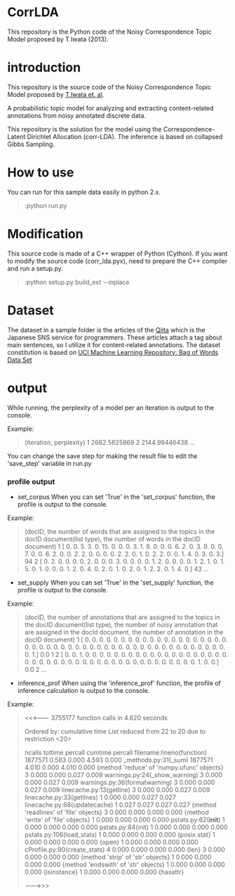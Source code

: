 # CorrLDA
This repository is the Python code of the Noisy Correspondence Topic Model proposed by T.Iwata (2013).

# introduction
This repository is the source code of the Noisy Correspondence Topic Model proposed by [T.Iwata et. al](http://ieeexplore.ieee.org/xpl/login.jsp?tp=&arnumber=6193102&url=http%3A%2F%2Fieeexplore.ieee.org%2Fiel5%2F69%2F6517838%2F06193102.pdf%3Farnumber%3D6193102).

A probabilistic topic model for analyzing and extracting content-related annotations from noisy annotated discrete data. 

This repository is the solution for the model using the Correspondence-Latent Dirichlet Allocation (corr-LDA).
The inference is based on collapsed Gibbs Sampling.

# How to use
You can run for this sample data easily in python 2.x.

> :python run.py

# Modification
This source code is made of a C++ wrapper of Python (Cython).
If you want to modify the source code (corr_lda.pyx), need to prepare the C++ compiler and run a setup.py.

> :python setup.py build_ext --inplace

# Dataset
The dataset in a sample folder is the articles of the [Qiita](http://qiita.com/) which is the Japanese SNS service for programmers.
These articles attach a tag about main sentences, so I utilize it for content-related annotations.
The dataset constitution is based on [UCI Machine Learning Repository: Bag of Words Data Set](http://archive.ics.uci.edu/ml/datasets/Bag+of+Words)

# output
While running, the perplexity of a model per an iteration is output to the console.

Example:
> (iteration, perplexity)
> 1 2682.5625869
> 2 2144.99446438
> ...

You can change the save step for making the result file to edit the 'save_step' variable in run.py

### profile output
- set_corpus
When you can set 'True' in the 'set\_corpus' function, the profile is output to the console. 

Example:
> (docID, the number of words that are assigned to the topics in the docID document(list type), the number of words in the docID document)
> 1 [  0.   0.   5.   3.   0.  15.   0.   0.   0.   3.   1.   8.   0.   0.   0.
>   6.   2.   0.   3.   9.   0.   0.   7.   0.   0.   6.   2.   0.   0.   2.
>   2.   0.   0.   0.   0.   2.   2.   0.   1.   0.   2.   2.   0.   0.   1.
>   4.   0.   3.   0.   3.] 94
> 2 [ 0.  2.  0.  0.  0.  0.  2.  0.  0.  0.  3.  0.  0.  0.  0.  1.  2.  0.
>   0.  0.  0.  1.  2.  1.  0.  1.  5.  0.  1.  0.  0.  0.  1.  2.  0.  4.
>   0.  2.  0.  1.  0.  2.  0.  1.  2.  2.  0.  1.  4.  0.] 43
> ...

- set_supply
When you can set 'True' in the 'set\_supply' function, the profile is output to the console. 

Example:
> (docID, the number of annotations that are assigned to the topics in the docID document(list type), the number of noisy annotation that are assigned in the docId document, the number of annotation in the docID document)
> 1 [ 0.  0.  0.  0.  0.  0.  0.  0.  0.  0.  0.  0.  0.  0.  0.  0.  0.  0.
>   0.  0.  0.  0.  0.  0.  0.  0.  0.  0.  0.  0.  0.  0.  0.  0.  0.  0.
>   0.  0.  0.  0.  0.  0.  0.  0.  0.  0.  0.  0.  0.  1.] 0.0 1
> 2 [ 0.  0.  1.  0.  0.  0.  0.  0.  0.  0.  0.  0.  0.  0.  0.  0.  0.  0.
>   0.  0.  0.  0.  0.  0.  0.  0.  0.  0.  0.  0.  0.  0.  0.  0.  0.  0.
>   0.  0.  0.  0.  0.  0.  0.  0.  0.  0.  0.  1.  0.  0.] 0.0 2
> ...

- inference_prof
When using the 'inference\_prof' function, the profile of inference calculation is output to the console.

Example:
> <<<---
>          3755177 function calls in 4.620 seconds
> 
>    Ordered by: cumulative time
>    List reduced from 22 to 20 due to restriction <20>
> 
>    ncalls  tottime  percall  cumtime  percall filename:lineno(function)
>   1877571    0.583    0.000    4.593    0.000 _methods.py:31(_sum)
>   1877571    4.010    0.000    4.010    0.000 {method 'reduce' of 'numpy.ufunc' objects}
>         3    0.000    0.000    0.027    0.009 warnings.py:24(_show_warning)
>         3    0.000    0.000    0.027    0.009 warnings.py:36(formatwarning)
>         3    0.000    0.000    0.027    0.009 linecache.py:13(getline)
>         3    0.000    0.000    0.027    0.009 linecache.py:33(getlines)
>         1    0.000    0.000    0.027    0.027 linecache.py:68(updatecache)
>          1    0.027    0.027    0.027    0.027 {method 'readlines' of 'file' objects}
>         3    0.000    0.000    0.000    0.000 {method 'write' of 'file' objects}
>         1    0.000    0.000    0.000    0.000 pstats.py:62(__init__)
>         1    0.000    0.000    0.000    0.000 pstats.py:84(init)
>         1    0.000    0.000    0.000    0.000 pstats.py:106(load_stats)
>         1    0.000    0.000    0.000    0.000 {posix.stat}
>         1    0.000    0.000    0.000    0.000 {open}
>         1    0.000    0.000    0.000    0.000 cProfile.py:90(create_stats)
>         4    0.000    0.000    0.000    0.000 {len}
>         3    0.000    0.000    0.000    0.000 {method 'strip' of 'str' objects}
>         1    0.000    0.000    0.000    0.000 {method 'endswith' of 'str' objects}
>         1    0.000    0.000    0.000    0.000 {isinstance}
>         1    0.000    0.000    0.000    0.000 {hasattr}
> 
> 
> 
> --->>>
